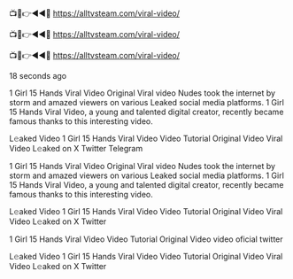 
📺📱👉◄◄🔴  https://alltvsteam.com/viral-video/

📺📱👉◄◄🔴  https://alltvsteam.com/viral-video/

📺📱👉◄◄🔴  https://alltvsteam.com/viral-video/

18 seconds ago

1 Girl 15 Hands Viral Video Original Viral video Nudes took the internet by storm and amazed viewers on various Leaked social media platforms. 1 Girl 15 Hands Viral Video, a young and talented digital creator, recently became famous thanks to this interesting video.

L𝚎aked Video 1 Girl 15 Hands Viral Video Video Tutorial Original Video Viral Video L𝚎aked on X Twitter Telegram

1 Girl 15 Hands Viral Video Original Viral video Nudes took the internet by storm and amazed viewers on various Leaked social media platforms. 1 Girl 15 Hands Viral Video, a young and talented digital creator, recently became famous thanks to this interesting video.

L𝚎aked Video 1 Girl 15 Hands Viral Video Video Tutorial Original Video Viral Video L𝚎aked on X Twitter

1 Girl 15 Hands Viral Video Video Tutorial Original Video video oficial twitter

L𝚎aked Video 1 Girl 15 Hands Viral Video Video Tutorial Original Video Viral Video L𝚎aked on X Twitter

